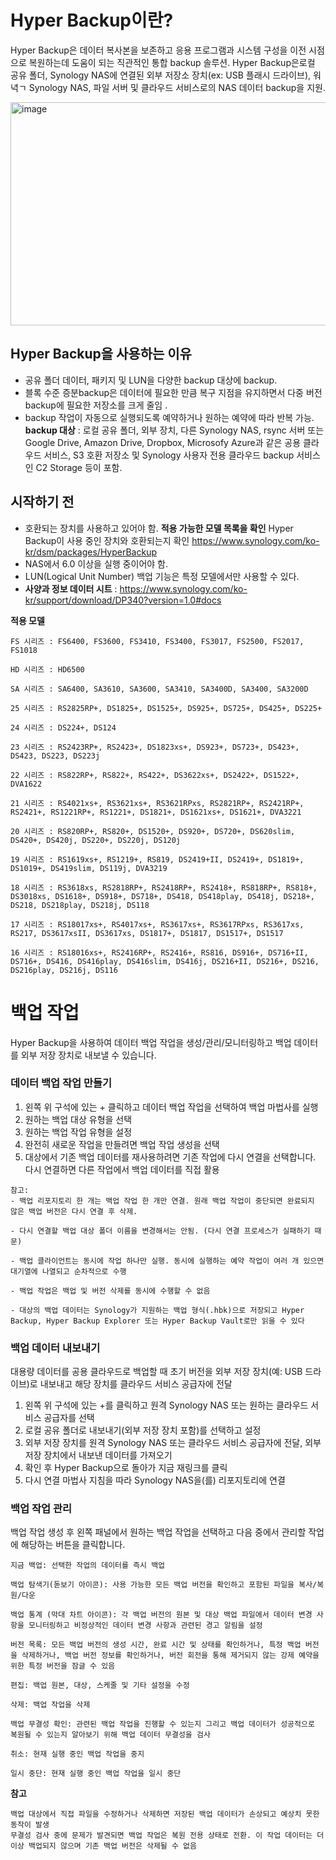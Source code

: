 # Hyper Backup이란?
Hyper Backup은 데이터 복사본을 보존하고 응용 프로그램과 시스템 구성을 이전 시점으로 복원하는데 도움이 되는 직관적인 통합 backup 솔루션.
Hyper Backup은로컬 공유 폴더, Synology NAS에 연결된 외부 저장소 장치(ex: USB 플래시 드라이브), 워녁ㄱ Synology NAS, 파일 서버 및 클라우드 서비스로의 NAS 데이터 backup을 지원.

<img width="779" height="357" alt="image" src="https://github.com/user-attachments/assets/49460378-a61e-4aea-a3aa-c0556079f176" />

## Hyper Backup을 사용하는 이유 
- 공유 폴더 데이터, 패키지 및 LUN을 다양한 backup 대상에 backup.
- 블록 수준 증분backup은 데이터에 필요한 만큼 복구 지점을 유지하면서 다중 버전 backup에 필요한 저장소를 크게 줄임 .
- backup 작업이 자동으로 실행되도록 예약하거나 원하는 예약에 따라 반복 가능.
**backup 대상** : 로컬 공유 폴더, 외부 장치, 다른 Synology NAS, rsync 서버 또는 Google Drive, Amazon Drive, Dropbox, Microsofy Azure과 같은 공용 클라우드 서비스,
 S3 호환 저장소 및 Synology 사용자 전용 클라우드 backup 서비스인 C2 Storage 등이 포함.

## 시작하기 전 
- 호환되는 장치를 사용하고 있어야 함. **적용 가능한 모델 목록을 확인** Hyper Backup이 사용 중인 장치와 호환되는지 확인 https://www.synology.com/ko-kr/dsm/packages/HyperBackup
- NAS에서 6.0 이상을 실행 중이어야 함.
- LUN(Logical Unit Number) 백업 기능은 특정 모델에서만 사용할 수 있다.
- **사양과 정보 데이터 시트** : https://www.synology.com/ko-kr/support/download/DP340?version=1.0#docs

**적용 모델**
```
FS 시리즈 : FS6400, FS3600, FS3410, FS3400, FS3017, FS2500, FS2017, FS1018

HD 시리즈 : HD6500

SA 시리즈 : SA6400, SA3610, SA3600, SA3410, SA3400D, SA3400, SA3200D

25 시리즈 : RS2825RP+, DS1825+, DS1525+, DS925+, DS725+, DS425+, DS225+

24 시리즈 : DS224+, DS124

23 시리즈 : RS2423RP+, RS2423+, DS1823xs+, DS923+, DS723+, DS423+, DS423, DS223, DS223j

22 시리즈 : RS822RP+, RS822+, RS422+, DS3622xs+, DS2422+, DS1522+, DVA1622

21 시리즈 : RS4021xs+, RS3621xs+, RS3621RPxs, RS2821RP+, RS2421RP+, RS2421+, RS1221RP+, RS1221+, DS1821+, DS1621xs+, DS1621+, DVA3221

20 시리즈 : RS820RP+, RS820+, DS1520+, DS920+, DS720+, DS620slim, DS420+, DS420j, DS220+, DS220j, DS120j

19 시리즈 : RS1619xs+, RS1219+, RS819, DS2419+II, DS2419+, DS1819+, DS1019+, DS419slim, DS119j, DVA3219

18 시리즈 : RS3618xs, RS2818RP+, RS2418RP+, RS2418+, RS818RP+, RS818+, DS3018xs, DS1618+, DS918+, DS718+, DS418, DS418play, DS418j, DS218+, DS218, DS218play, DS218j, DS118

17 시리즈 : RS18017xs+, RS4017xs+, RS3617xs+, RS3617RPxs, RS3617xs, RS217, DS3617xsII, DS3617xs, DS1817+, DS1817, DS1517+, DS1517

16 시리즈 : RS18016xs+, RS2416RP+, RS2416+, RS816, DS916+, DS716+II, DS716+, DS416, DS416play, DS416slim, DS416j, DS216+II, DS216+, DS216, DS216play, DS216j, DS116
```

# 백업 작업
Hyper Backup을 사용하여 데이터 백업 작업을 생성/관리/모니터링하고 백업 데이터를 외부 저장 장치로 내보낼 수 있습니다.

### 데이터 백업 작업 만들기
1. 왼쪽 위 구석에 있는 + 클릭하고 데이터 백업 작업을 선택하여 백업 마법사를 실행
2. 원하는 백업 대상 유형을 선택
3. 원하는 백업 작업 유형을 설정
4. 완전히 새로운 작업을 만들려면 백업 작업 생성을 선택
5. 대상에서 기존 백업 데이터를 재사용하려면 기존 작업에 다시 연결을 선택합니다. 다시 연결하면 다른 작업에서 백업 데이터를 직접 활용

```
참고:
- 백업 리포지토리 한 개는 백업 작업 한 개만 연결. 원래 백업 작업이 중단되면 완료되지 않은 백업 버전은 다시 연결 후 삭제.

- 다시 연결할 백업 대상 폴더 이름을 변경해서는 안됨. (다시 연결 프로세스가 실패하기 때문)

- 백업 클라이언트는 동시에 작업 하나만 실행. 동시에 실행하는 예약 작업이 여러 개 있으면 대기열에 나열되고 순차적으로 수행

- 백업 작업은 백업 및 버전 삭제를 동시에 수행할 수 없음

- 대상의 백업 데이터는 Synology가 지원하는 백업 형식(.hbk)으로 저장되고 Hyper Backup, Hyper Backup Explorer 또는 Hyper Backup Vault로만 읽을 수 있다
```
### 백업 데이터 내보내기
대용량 데이터를 공용 클라우드로 백업할 때 초기 버전을 외부 저장 장치(예: USB 드라이브)로 내보내고 해당 장치를 클라우드 서비스 공급자에 전달

1. 왼쪽 위 구석에 있는 +를 클릭하고 원격 Synology NAS 또는 원하는 클라우드 서비스 공급자를 선택
2. 로컬 공유 폴더로 내보내기(외부 저장 장치 포함)를 선택하고 설정
3. 외부 저장 장치를 원격 Synology NAS 또는 클라우드 서비스 공급자에 전달, 외부 저장 장치에서 내보낸 데이터를 가져오기
4. 확인 후 Hyper Backup으로 돌아가 지금 재링크를 클릭
5. 다시 연결 마법사 지침을 따라 Synology NAS을(를) 리포지토리에 연결

### 백업 작업 관리
백업 작업 생성 후 왼쪽 패널에서 원하는 백업 작업을 선택하고 다음 중에서 관리할 작업에 해당하는 버튼을 클릭합니다.
```
지금 백업: 선택한 작업의 데이터를 즉시 백업

백업 탐색기(돋보기 아이콘): 사용 가능한 모든 백업 버전을 확인하고 포함된 파일을 복사/복원/다운

백업 통계 (막대 차트 아이콘): 각 백업 버전의 원본 및 대상 백업 파일에서 데이터 변경 사항을 모니터링하고 비정상적인 데이터 변경 사항과 관련된 경고 알림을 설정

버전 목록: 모든 백업 버전의 생성 시간, 완료 시간 및 상태를 확인하거나, 특정 백업 버전을 삭제하거나, 백업 버전 정보를 확인하거나, 버전 회전을 통해 제거되지 않는 강제 예약을 위한 특정 버전을 잠글 수 있음

편집: 백업 원본, 대상, 스케줄 및 기타 설정을 수정

삭제: 백업 작업을 삭제

백업 무결성 확인: 관련된 백업 작업을 진행할 수 있는지 그리고 백업 데이터가 성공적으로 복원될 수 있는지 알아보기 위해 백업 데이터 무결성을 검사

취소: 현재 실행 중인 백업 작업을 중지

일시 중단: 현재 실행 중인 백업 작업을 일시 중단
```


**참고**
```
백업 대상에서 직접 파일을 수정하거나 삭제하면 저장된 백업 데이터가 손상되고 예상치 못한 동작이 발생
무결성 검사 중에 문제가 발견되면 백업 작업은 복원 전용 상태로 전환. 이 작업 데이터는 더 이상 백업되지 않으며 기존 백업 버전은 삭제될 수 없음
```
